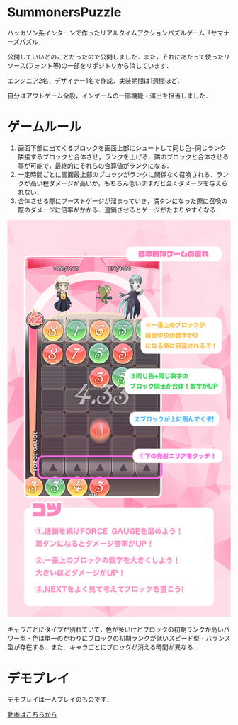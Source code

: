 # SummonersPuzzle
ハッカソン系インターンで作ったリアルタイムアクションパズルゲーム「サマナーズパズル」

公開していいとのことだったので公開しました．また，それにあたって使ったリソース(フォント等)の一部をリポジトリから消しています．

エンジニア2名，デザイナー1名で作成．実装期間は1週間ほど．

自分はアウトゲーム全般，インゲームの一部機能・演出を担当しました．

# ゲームルール

1. 画面下部に出てくるブロックを画面上部にシュートして同じ色+同じランク隣接するブロックと合体させ，ランクを上げる​．隣のブロックと合体させる事が可能で，最終的にそれらの合算値がランクになる．
2. 一定時間ごとに画面最上部のブロックがランクに関係なく召喚される．​ランクが高い程ダメージが高いが，もちろん低いままだと全くダメージを与えられない．
3. 合体させる際にブーストゲージが溜まっていき，​満タンになった際に召喚の際のダメージに倍率がかかる．連鎖させるとゲージがたまりやすくなる．

![howto](SummonersPuzzleProject/Assets/Images/HowTo/bg.png)

キャラごとにタイプが別れていて，色が多いけどブロックの初期ランクが高いパワー型・色は単一のかわりにブロックの初期ランクが低いスピード型・バランス型が存在する．また．キャラごとにブロックが消える時間が異なる．


# デモプレイ
デモプレイは一人プレイのものです．

[動画はこちらから](SummonersPuzzleProject/Demo/DemoPlay.mp4)
